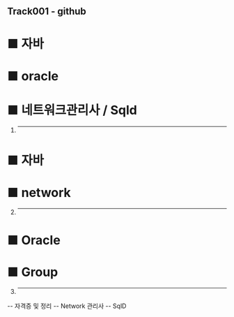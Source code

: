 ## Track001 -  github
 
# ■ 자바 
# ■ oracle
# ■ 네트워크관리사  / Sqld
 
1. --------------- 
# ■ 자바 
# ■ network

2. ---------------
# ■ Oracle
# ■ Group

3. ---------------
-- 자격증 및 정리 
-- Network 관리사
-- SqlD
 